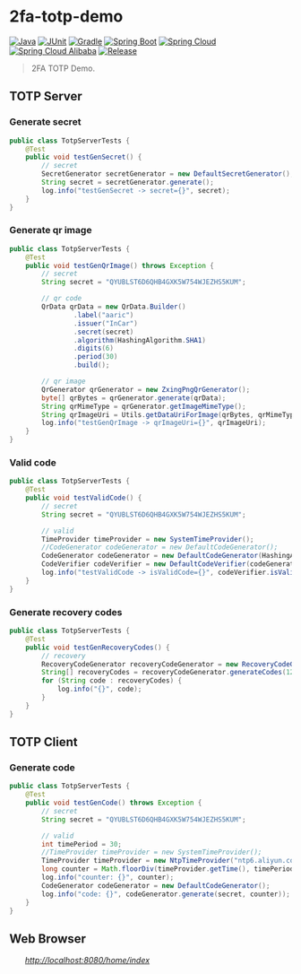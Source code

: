 # 2fa-totp-demo

[![Java](https://img.shields.io/badge/Java-17-brightgreen.svg?style=flat&logo=java)](https://www.oracle.com/java/technologies/javase-downloads.html)
[![JUnit](https://img.shields.io/badge/JUnit-5.9.2-brightgreen.svg?style=flat&logo=junit5)](https://junit.org/junit5/docs/current/user-guide)
[![Gradle](https://img.shields.io/badge/Gradle-8.4-brightgreen.svg?style=flat&logo=gradle)](https://docs.gradle.org/8.4/userguide/installation.html)
[![Spring Boot](https://img.shields.io/badge/Spring_Boot-3.0.2-brightgreen.svg?style=flat&logo=springboot)](https://docs.spring.io/spring-boot/docs/3.0.2/reference/htmlsingle/)
[![Spring Cloud](https://img.shields.io/badge/Spring_Cloud-2022.0.0-brightgreen.svg?style=flat&logo=spring)](https://docs.spring.io/spring-cloud/docs/2020.0.0/reference/htmlsingle/)
[![Spring Cloud Alibaba](https://img.shields.io/badge/Spring_Cloud_Alibaba-2022.0.0.0-brightgreen.svg?style=flat&logo=alibabacloud)](https://spring-cloud-alibaba-group.github.io/github-pages/hoxton/zh-cn/index.html)
[![Release](https://img.shields.io/badge/Release-0.1.2-blue.svg)](https://github.com/InCar/2fa-totp-demo/releases)

> 2FA TOTP Demo.

## TOTP Server

### Generate secret

```java
public class TotpServerTests {
    @Test
    public void testGenSecret() {
        // secret
        SecretGenerator secretGenerator = new DefaultSecretGenerator();
        String secret = secretGenerator.generate();
        log.info("testGenSecret -> secret={}", secret);
    }
}
```

### Generate qr image

```java
public class TotpServerTests {
    @Test
    public void testGenQrImage() throws Exception {
        // secret
        String secret = "QYUBLST6D6QHB4GXK5W754WJEZHS5KUM";

        // qr code
        QrData qrData = new QrData.Builder()
                .label("aaric")
                .issuer("InCar")
                .secret(secret)
                .algorithm(HashingAlgorithm.SHA1)
                .digits(6)
                .period(30)
                .build();

        // qr image
        QrGenerator qrGenerator = new ZxingPngQrGenerator();
        byte[] qrBytes = qrGenerator.generate(qrData);
        String qrMimeType = qrGenerator.getImageMimeType();
        String qrImageUri = Utils.getDataUriForImage(qrBytes, qrMimeType);
        log.info("testGenQrImage -> qrImageUri={}", qrImageUri);
    }
}
```

### Valid code

```java
public class TotpServerTests {
    @Test
    public void testValidCode() {
        // secret
        String secret = "QYUBLST6D6QHB4GXK5W754WJEZHS5KUM";

        // valid
        TimeProvider timeProvider = new SystemTimeProvider();
        //CodeGenerator codeGenerator = new DefaultCodeGenerator();
        CodeGenerator codeGenerator = new DefaultCodeGenerator(HashingAlgorithm.SHA1, 6);
        CodeVerifier codeVerifier = new DefaultCodeVerifier(codeGenerator, timeProvider);
        log.info("testValidCode -> isValidCode={}", codeVerifier.isValidCode(secret, "340200"));
    }
}
```

### Generate recovery codes

```java
public class TotpServerTests {
    @Test
    public void testGenRecoveryCodes() {
        // recovery
        RecoveryCodeGenerator recoveryCodeGenerator = new RecoveryCodeGenerator();
        String[] recoveryCodes = recoveryCodeGenerator.generateCodes(12);
        for (String code : recoveryCodes) {
            log.info("{}", code);
        }
    }
}
```

## TOTP Client

### Generate code

```java
public class TotpServerTests {
    @Test
    public void testGenCode() throws Exception {
        // secret
        String secret = "QYUBLST6D6QHB4GXK5W754WJEZHS5KUM";

        // valid
        int timePeriod = 30;
        //TimeProvider timeProvider = new SystemTimeProvider();
        TimeProvider timeProvider = new NtpTimeProvider("ntp6.aliyun.com", 3000);
        long counter = Math.floorDiv(timeProvider.getTime(), timePeriod);
        log.info("counter: {}", counter);
        CodeGenerator codeGenerator = new DefaultCodeGenerator();
        log.info("code: {}", codeGenerator.generate(secret, counter));
    }
}
```

## Web Browser

&emsp;&emsp;*[http://localhost:8080/home/index](http://localhost:8080/home/index)*
